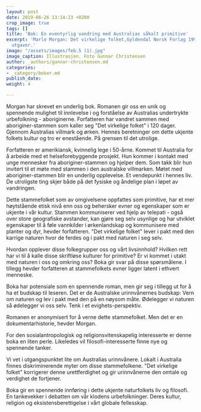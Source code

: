 ```yaml
---
layout: post
date: 2019-06-26 13:14:23 +0200
crop_image: true
tags: []
title: 'Bok: En eventyrlig vandring med Australias såkalt primitive'
excerpt: 'Marlo Morgan: Det virkelige folket,Gyldendal Norsk Forlag 1995 og senere
  utgaver.'
image: "/assets/images/feb.5 (1).jpg"
image_caption: Illustrasjon. Foto Gunnar Christensen
author: _authors/gunnar-christensen.md
categories:
- _category/boker.md
publish_date: 
weight: 4

---
```

Morgan har skrevet en underlig bok. Romanen gir oss en unik og spennende mulighet til innlevelse i og forståelse av Australias undertrykte urbefolkning - aboriginerne. Forfatteren har vandret sammen med aboriginer-stammen som kaller seg "Det virkelige folket" i 120 dager. Gjennom Australias villmark og ørken. Hennes beretninger om dette ukjente folkets kultur og tro er enestående. På grensen til det utrolige.

Forfatteren er amerikiansk, kvinnelig lege i 50-årne. Kommet til Australia for å arbeide med et helseforebyggende prosjekt. Hun kommer i kontakt med unge mennesker fra aboriginer-stammen og hjelper dem. Som takk blir hun invitert til et møte med stammen i den australske villmarken. Møtet med aboriginer-stammen blir en underlig opplevelse. Et vendepunkt i hennes liv. De utroligste ting skjer både på det fysiske og åndelige plan i løpet av vandringen.

Dette stammefolket som av omgivelsene oppfattes som primitive, har et mer høytstående etisk nivå enn oss og behersker evner og egenskaper som er ukjente i vår kultur. Stammen kommuniserer ved hjelp av telepati - også over store geografiske avstander, kan gjøre seg selv usynlige og har utviklet egenskaper til å føle vannkilder i ørkenlandskap og kommunisere med planter og dyr, hevder forfatteren. "Det virkelige folket" lever i pakt med den karrige naturen hvor de ferdes og i pakt med naturen i seg selv.

Hvordan opplever disse folkegrupper oss og vårt livsinnhold? Hvilken rett har vi til å kalle disse skriftløse kulturer for primitive? Er vi kommet i utakt med naturen i oss og omkring oss? Boka gir svar på disse spørsmålene. I tillegg hevder forfatteren at stammefolkets evner ligger latent i ethvert menneske.

Boka har potensiale som en spennende roman, men gir seg i tillegg ut for å ha et budskap til leseren. Det er de Australske urinnvånernes budskap: Vern om naturen og lev i pakt med den på en nøysom måte. Ødelegger vi naturen så ødelegger vi oss selv. Tenk i et evighets-perspektiv.

Romanen er anonymisert for å verne dette stammefolket. Men det er en dokumentarhistorie, hevder Morgan.

For den sosialantropologisk og religionsvitenskapelig interesserte er denne boka en liten perle. Likeledes vil filosofi-interesserte finne nye og spennende tanker.

Vi vet i utgangspunktet lite om Australias urinnvånere. Lokalt i Australia finnes diskriminerende myter om disse stammefolkene. "Det virkelige folket" korrigerer denne urettferdighet og gir urinnvånerne den omtale og verdighet de fortjener.

Boka gir en spennende innføring i dette ukjente naturfolkets liv og filosofi. En tankevekker i debatten om vår klodens urbefolkninger. Deres kultur, religion og eksistensberettigelse i vårt globale fellesskap.